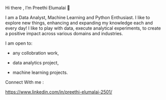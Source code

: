Hi there , I’m Preethi Elumalai 👋

I am a Data Analyst, Machine Learning and Python Enthusiast. I like to explore new things, enhancing and expanding my knowledge each and every day! I like to play with data, execute analytical experiments, to create a positive impact across various domains and industries.

I am open to:

- any collobration work,

- data analytics project,

- machine learning projects.

Connect With me :

https://www.linkedin.com/in/preethi-elumalai-2501/
